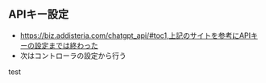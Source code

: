 ## APIキー設定
- https://biz.addisteria.com/chatgpt_api/#toc1,上記のサイトを参考にAPIキーの設定までは終わった
- 次はコントローラの設定から行う

test